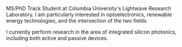 MS/PhD Track Student at Columbia University's Lightwave Research Laboratory. I am particularly interested in optoelectronics, 
renewable energy technologies, and the intersection of the two fields.

I currently perform research in the area of integrated silicon photonics, including both active and passive devices. 

<!---
James-Venditto/James-Venditto is a ✨ special ✨ repository because its `README.md` (this file) appears on your GitHub profile.
You can click the Preview link to take a look at your changes.
--->
